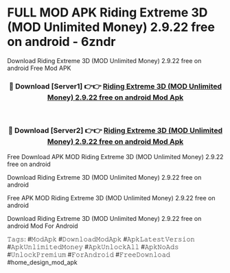# FULL MOD APK Riding Extreme 3D (MOD Unlimited Money) 2.9.22 free on android - 6zndr
Download Riding Extreme 3D (MOD Unlimited Money) 2.9.22 free on android Free Mod APK

<div align="center">
<h3>🔴 Download [Server1] 👉👉 <a href="https://apk-comot.site?title=Riding_Extreme_3D_(MOD_Unlimited_Money)_2.9.22_free_on_android">Riding Extreme 3D (MOD Unlimited Money) 2.9.22 free on android Mod Apk</a></h3><br>

<h3>🔴 Download [Server2] 👉👉 <a href="https://apk-comot.site?title=Riding_Extreme_3D_(MOD_Unlimited_Money)_2.9.22_free_on_android">Riding Extreme 3D (MOD Unlimited Money) 2.9.22 free on android Mod Apk</a></h3>
</div>


Free Download APK MOD Riding Extreme 3D (MOD Unlimited Money) 2.9.22 free on android

Download Riding Extreme 3D (MOD Unlimited Money) 2.9.22 free on android 

Free APK MOD Riding Extreme 3D (MOD Unlimited Money) 2.9.22 free on android 

Download Riding Extreme 3D (MOD Unlimited Money) 2.9.22 free on android Mod For Android

𝚃𝚊𝚐𝚜: #𝙼𝚘𝚍𝙰𝚙𝚔 #𝙳𝚘𝚠𝚗𝚕𝚘𝚊𝚍𝙼𝚘𝚍𝙰𝚙𝚔 #𝙰𝚙𝚔𝙻𝚊𝚝𝚎𝚜𝚝𝚅𝚎𝚛𝚜𝚒𝚘𝚗 #𝙰𝚙𝚔𝚄𝚗𝚕𝚒𝚖𝚒𝚝𝚎𝚍𝙼𝚘𝚗𝚎𝚢 #𝙰𝚙𝚔𝚄𝚗𝚕𝚘𝚌𝚔𝙰𝚕𝚕 #𝙰𝚙𝚔𝙽𝚘𝙰𝚍𝚜 #𝚄𝚗𝚕𝚘𝚌𝚔𝙿𝚛𝚎𝚖𝚒𝚞𝚖 #𝙵𝚘𝚛𝙰𝚗𝚍𝚛𝚘𝚒𝚍 #𝙵𝚛𝚎𝚎𝙳𝚘𝚠𝚗𝚕𝚘𝚊𝚍 #home_design_mod_apk
